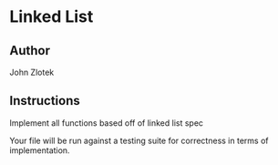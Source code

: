# Linked List
## Author
John Zlotek
## Instructions
Implement all functions based off of linked list spec

Your file will be run against a testing suite for correctness in terms of implementation.
